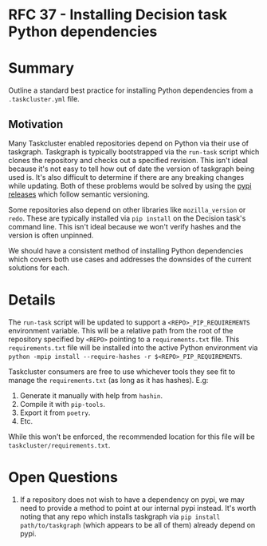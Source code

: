 # RFC 37 - Installing Decision task Python dependencies

# Summary

Outline a standard best practice for installing Python dependencies from a `.taskcluster.yml` file.

## Motivation

Many Taskcluster enabled repositories depend on Python via their use of taskgraph. Taskgraph is
typically bootstrapped via the `run-task` script which clones the repository and checks out a
specified revision. This isn't ideal because it's not easy to tell how out of date the version of
taskgraph being used is. It's also difficult to determine if there are any breaking changes while
updating. Both of these problems would be solved by using the [pypi releases][0] which follow
semantic versioning.

Some repositories also depend on other libraries like `mozilla_version` or `redo`. These are
typically installed via `pip install` on the Decision task's command line. This isn't ideal because
we won't verify hashes and the version is often unpinned.

We should have a consistent method of installing Python dependencies which covers both use cases and
addresses the downsides of the current solutions for each.

# Details

The `run-task` script will be updated to support a `<REPO>_PIP_REQUIREMENTS` environment variable.
This will be a relative path from the root of the repository specified by `<REPO>` pointing to a
`requirements.txt` file. This `requirements.txt` file will be installed into the active Python
environment via `python -mpip install --require-hashes -r $<REPO>_PIP_REQUIREMENTS`.

Taskcluster consumers are free to use whichever tools they see fit to manage the `requirements.txt`
(as long as it has hashes).
E.g:

1. Generate it manually with help from `hashin`.
2. Compile it with `pip-tools`.
3. Export it from `poetry`.
4. Etc.

While this won't be enforced, the recommended location for this file will be
`taskcluster/requirements.txt`.

# Open Questions

1. If a repository does not wish to have a dependency on pypi, we may need to provide a method to
   point at our internal pypi instead. It's worth noting that any repo which installs taskgraph via
   `pip install path/to/taskgraph` (which appears to be all of them) already depend on pypi.


[0]: https://pypi.org/project/taskcluster-taskgraph/
